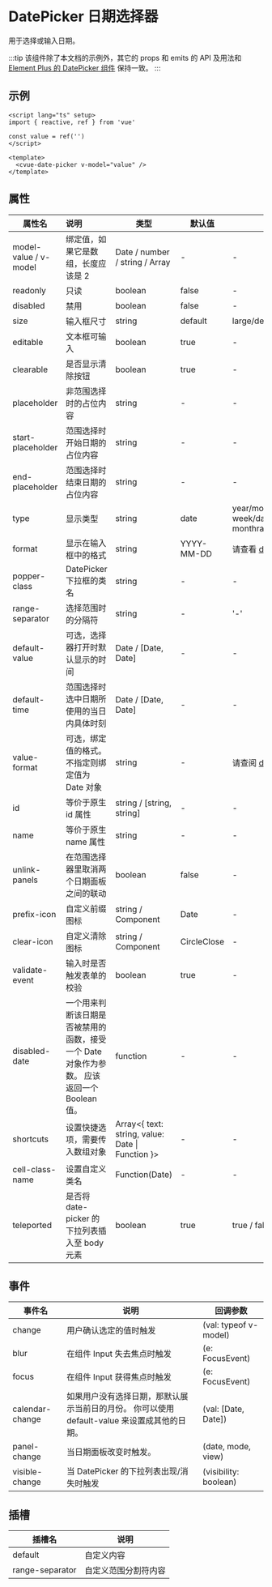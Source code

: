 # DatePicker 日期选择器

用于选择或输入日期。

:::tip
该组件除了本文档的示例外，其它的 props 和 emits 的 API 及用法和
[Element Plus 的 DatePicker 组件](https://element-plus.org/zh-CN/component/date-picker.html) 保持一致。
:::

## 示例
<ContainerDemo>
<date-picker/>
</ContainerDemo>

```vue
<script lang="ts" setup>
import { reactive, ref } from 'vue'

const value = ref('')
</script>

<template>
  <cvue-date-picker v-model="value" />
</template>
```

## 属性

| 属性名                | 说明                                                         | **类型**                                         | **默认值**  | **可选值**                                                   |
| --------------------- | :----------------------------------------------------------- | ------------------------------------------------ | ----------- | ------------------------------------------------------------ |
| model-value / v-model | 绑定值，如果它是数组，长度应该是 2                           | Date / number / string / Array                   | -           | -                                                            |
| readonly              | 只读                                                         | boolean                                          | false       | -                                                            |
| disabled              | 禁用                                                         | boolean                                          | false       | -                                                            |
| size                  | 输入框尺寸                                                   | string                                           | default     | large/default/small                                          |
| editable              | 文本框可输入                                                 | boolean                                          | true        | -                                                            |
| clearable             | 是否显示清除按钮                                             | boolean                                          | true        | -                                                            |
| placeholder           | 非范围选择时的占位内容                                       | string                                           | -           | -                                                            |
| start-placeholder     | 范围选择时开始日期的占位内容                                 | string                                           | -           | -                                                            |
| end-placeholder       | 范围选择时结束日期的占位内容                                 | string                                           | -           | -                                                            |
| type                  | 显示类型                                                     | string                                           | date        | year/month/date/dates/datetime/ week/datetimerange/daterange/ monthrange |
| format                | 显示在输入框中的格式                                         | string                                           | YYYY-MM-DD  | 请查看 [date formats](https://element-plus.org/en-US/component/date-picker.html#date-formats) |
| popper-class          | DatePicker 下拉框的类名                                      | string                                           | -           | -                                                            |
| range-separator       | 选择范围时的分隔符                                           | string                                           | -           | '-'                                                          |
| default-value         | 可选，选择器打开时默认显示的时间                             | Date / [Date, Date]                              | -           | -                                                            |
| default-time          | 范围选择时选中日期所使用的当日内具体时刻                     | Date / [Date, Date]                              | -           | -                                                            |
| value-format          | 可选，绑定值的格式。 不指定则绑定值为 Date 对象              | string                                           | -           | 请查阅 [date formats](https://element-plus.org/en-US/component/date-picker.html#date-formats) |
| id                    | 等价于原生 id 属性                                           | string / [string, string]                        | -           | -                                                            |
| name                  | 等价于原生 name   属性                                       | string                                           | -           | -                                                            |
| unlink-panels         | 在范围选择器里取消两个日期面板之间的联动                     | boolean                                          | false       | -                                                            |
| prefix-icon           | 自定义前缀图标                                               | string / Component                               | Date        | -                                                            |
| clear-icon            | 自定义清除图标                                               | string / Component                               | CircleClose | -                                                            |
| validate-event        | 输入时是否触发表单的校验                                     | boolean                                          | true        | -                                                            |
| disabled-date         | 一个用来判断该日期是否被禁用的函数，接受一个 Date 对象作为参数。 应该返回一个 Boolean 值。 | function                                         | -           | -                                                            |
| shortcuts             | 设置快捷选项，需要传入数组对象                               | Array<{ text: string, value: Date \| Function }> | -           | -                                                            |
| cell-class-name       | 设置自定义类名                                               | Function(Date)                                   | -           | -                                                            |
| teleported            | 是否将 date-picker 的下拉列表插入至 body 元素                | boolean                                          | true        | true / false                                                 |

## 事件

| **事件名**      | **说明**                                                     | **回调参数**          |
| --------------- | ------------------------------------------------------------ | --------------------- |
| change          | 用户确认选定的值时触发                                       | (val: typeof v-model) |
| blur            | 在组件 Input 失去焦点时触发                                  | (e: FocusEvent)       |
| focus           | 在组件 Input 获得焦点时触发                                  | (e: FocusEvent)       |
| calendar-change | 如果用户没有选择日期，那默认展示当前日的月份。 你可以使用 default-value 来设置成其他的日期。 | (val: [Date, Date])   |
| panel-change    | 当日期面板改变时触发。                                       | (date, mode, view)    |
| visible-change  | 当 DatePicker 的下拉列表出现/消失时触发                      | (visibility: boolean) |

## 插槽

| **插槽名**      | **说明**             |
| --------------- | -------------------- |
| default         | 自定义内容           |
| range-separator | 自定义范围分割符内容 |

